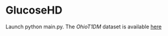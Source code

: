 # GlucoseHD
Launch python main.py. The *OhioT1DM* dataset is available [here](http://smarthealth.cs.ohio.edu/OhioT1DM-dataset.html)